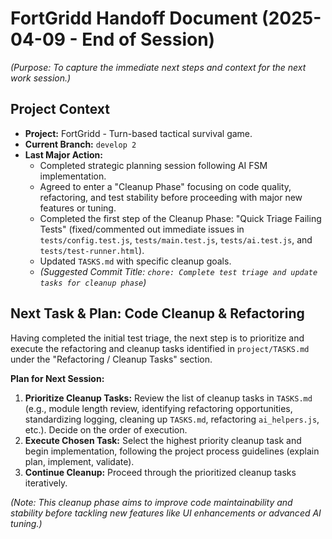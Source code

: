 # FortGridd Handoff Document (2025-04-09 - End of Session)

*(Purpose: To capture the immediate next steps and context for the next work session.)*

## Project Context

*   **Project:** FortGridd - Turn-based tactical survival game.
*   **Current Branch:** `develop 2`
*   **Last Major Action:**
    *   Completed strategic planning session following AI FSM implementation.
    *   Agreed to enter a "Cleanup Phase" focusing on code quality, refactoring, and test stability before proceeding with major new features or tuning.
    *   Completed the first step of the Cleanup Phase: "Quick Triage Failing Tests" (fixed/commented out immediate issues in `tests/config.test.js`, `tests/main.test.js`, `tests/ai.test.js`, and `tests/test-runner.html`).
    *   Updated `TASKS.md` with specific cleanup goals.
    *   *(Suggested Commit Title: `chore: Complete test triage and update tasks for cleanup phase`)*

## Next Task & Plan: Code Cleanup & Refactoring

Having completed the initial test triage, the next step is to prioritize and execute the refactoring and cleanup tasks identified in `project/TASKS.md` under the "Refactoring / Cleanup Tasks" section.

**Plan for Next Session:**

1.  **Prioritize Cleanup Tasks:** Review the list of cleanup tasks in `TASKS.md` (e.g., module length review, identifying refactoring opportunities, standardizing logging, cleaning up `TASKS.md`, refactoring `ai_helpers.js`, etc.). Decide on the order of execution.
2.  **Execute Chosen Task:** Select the highest priority cleanup task and begin implementation, following the project process guidelines (explain plan, implement, validate).
3.  **Continue Cleanup:** Proceed through the prioritized cleanup tasks iteratively.

*(Note: This cleanup phase aims to improve code maintainability and stability before tackling new features like UI enhancements or advanced AI tuning.)*
